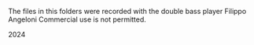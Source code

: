 The files in this folders were recorded with the double bass player Filippo Angeloni
Commercial use is not permitted.

2024